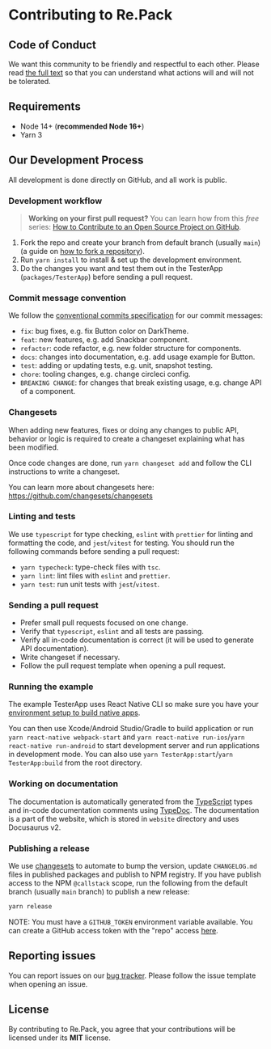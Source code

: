 # Contributing to Re.Pack

## Code of Conduct

We want this community to be friendly and respectful to each other. Please read [the full text](./CODE_OF_CONDUCT.md) so that you can understand what actions will and will not be tolerated.

## Requirements

- Node 14+ (__recommended Node 16+__)
- Yarn 3

## Our Development Process

All development is done directly on GitHub, and all work is public.

### Development workflow

> **Working on your first pull request?** You can learn how from this *free* series: [How to Contribute to an Open Source Project on GitHub](https://egghead.io/series/how-to-contribute-to-an-open-source-project-on-github).

1. Fork the repo and create your branch from default branch (usually `main`) (a guide on [how to fork a repository](https://help.github.com/articles/fork-a-repo/)).
2. Run `yarn install` to install & set up the development environment.
3. Do the changes you want and test them out in the TesterApp (`packages/TesterApp`) before sending a pull request.

### Commit message convention

We follow the [conventional commits specification](https://www.conventionalcommits.org/en) for our commit messages:

- `fix`: bug fixes, e.g. fix Button color on DarkTheme.
- `feat`: new features, e.g. add Snackbar component.
- `refactor`: code refactor, e.g. new folder structure for components.
- `docs`: changes into documentation, e.g. add usage example for Button.
- `test`: adding or updating tests, e.g. unit, snapshot testing.
- `chore`: tooling changes, e.g. change circleci config.
- `BREAKING CHANGE`: for changes that break existing usage, e.g. change API of a component.

### Changesets

When adding new features, fixes or doing any changes to public API, behavior or logic is required to
create a changeset explaining what has been modified.

Once code changes are done, run `yarn changeset add` and follow the CLI instructions to write a changeset.

You can learn more about changesets here: https://github.com/changesets/changesets

### Linting and tests

We use `typescript` for type checking, `eslint` with `prettier` for linting and formatting the code, and `jest`/`vitest` for testing. You should run the following commands before sending a pull request:

- `yarn typecheck`: type-check files with `tsc`.
- `yarn lint`: lint files with `eslint` and `prettier`.
- `yarn test`: run unit tests with `jest`/`vitest`.

### Sending a pull request

- Prefer small pull requests focused on one change.
- Verify that `typescript`, `eslint` and all tests are passing.
- Verify all in-code documentation is correct (it will be used to generate API documentation).
- Write changeset if necessary.
- Follow the pull request template when opening a pull request.

### Running the example

The example TesterApp uses React Native CLI so make sure you have your [environment setup to build native apps](https://reactnative.dev/docs/environment-setup).

You can then use Xcode/Android Studio/Gradle to build application or run `yarn react-native webpack-start` and `yarn react-native run-ios`/`yarn react-native run-android` to start development server and run applications in development mode. You can also use `yarn TesterApp:start`/`yarn TesterApp:build` from the root directory.

### Working on documentation

The documentation is automatically generated from the [TypeScript](https://www.typescriptlang.org/) types and in-code documentation comments using [TypeDoc](https://typedoc.org/). The documentation is a part of the website, which is stored in `website` directory and uses Docusaurus v2.

### Publishing a release

We use [changesets](https://github.com/changesets/changesets) to automate to bump the version, update `CHANGELOG.md` files in published packages and publish to NPM registry. If you have publish access to the NPM `@callstack` scope, run the following from the default branch (usually `main` branch) to publish a new release:

```sh
yarn release
```

NOTE: You must have a `GITHUB_TOKEN` environment variable available. You can create a GitHub access token with the "repo" access [here](https://github.com/settings/tokens).

## Reporting issues

You can report issues on our [bug tracker](https://github.com/callstack/repack/issues). Please follow the issue template when opening an issue.

## License

By contributing to Re.Pack, you agree that your contributions will be licensed under its **MIT** license.
